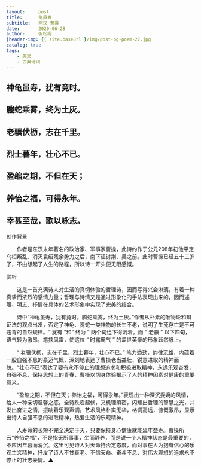 ```yaml
---
layout:     post
title:      龟虽寿
subtitle:   两汉 曹操
date:       2020-06-28
author:     听松阁
}header-img: {{ site.baseurl }/img/post-bg-poem-27.jpg
catalog: true
tags:
    - 美文
    - 古典诗词
---
```


## 神龟虽寿，犹有竟时。

## 螣蛇乘雾，终为土灰。

## 老骥伏枥，志在千里。

## 烈士暮年，壮心不已。

## 盈缩之期，不但在天；

## 养怡之福，可得永年。

## 幸甚至哉，歌以咏志。





创作背景

　　作者是东汉末年著名的政治家、军事家曹操，此诗约作于公元208年初他平定乌桓叛乱、消灭袁绍残余势力之后，南下征讨荆、吴之前。此时曹操已经五十三岁了，不由想起了人生的路程，所以诗一开头便无限感慨。





赏析



　　这是一首充满诗人对生活的真切体验的哲理诗，因而写得兴会淋漓，有着一种真挚而浓烈的感情力量；哲理与诗情又是通过形象化的手法表现出来的，因而述理、明志、抒情在具体的艺术形象中实现了完美的结合。



　　诗中“神龟虽寿，犹有竟时。腾蛇乘雾，终为土灰。”作者从朴素的唯物论和辩证法的观点出发，否定了神龟、腾蛇一类神物的长生不老，说明了生死存亡是不可违背的自然规律。“ 犹有 ”和“ 终为 ” 两个词组下得沉着。而 “ 老骥 ” 以下四句，语气转为激昂，笔挟风雷，使这位 “ 时露霸气 ” 的盖世英豪的形象跃然纸上。



　　“ 老骥伏枥，志在千里，烈士暮年，壮心不已。” 笔力遒劲，韵律沉雄，内蕴着一股自强不息的豪迈气概，深刻地表达了曹操老当益壮、锐意进取的精神面貌。“壮心不已”表达了要有永不停止的理想追求和积极进取精神，永远乐观奋发，自强不息，保持思想上的青春，曹操以切身体验揭示了人的精神因素对健康的重要意义。



　　“盈缩之期，不但在天；养怡之福，可得永年。”表现出一种深沉委婉的风情，给人一种亲切温馨之感。全诗跌宕起伏，又机理缜密，闪耀出哲理的智慧之光，并发出奋进之情，振响着乐观声调。艺术风格朴实无华，格调高远，慷慨激昂，显示出诗人自强不息的进取精神，热爱生活的乐观精神。



　　人寿命的长短不完全决定于天，只要保持身心健康就能延年益寿。曹操所云“养怡之福”，不是指无所事事，坐而静养，而是说一个人精神状态是最重要的，不应因年暮而消沉。这里可见诗人对天命持否定态度，而对事在人为抱有信心的乐观主义精神，抒发了诗人不甘衰老、不信天命、奋斗不息、对伟大理想的追求永不停止的壮志豪情。▲
